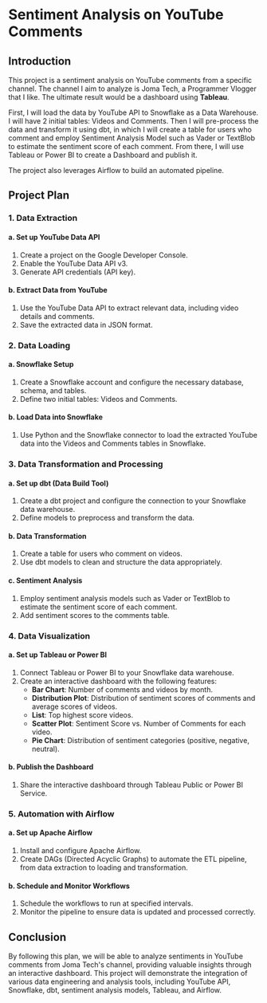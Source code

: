 # Sentiment Analysis on YouTube Comments

## Introduction
This project is a sentiment analysis on YouTube comments from a specific channel. The channel I aim to analyze is Joma Tech, a Programmer Vlogger that I like. The ultimate result would be a dashboard using **Tableau**.

First, I will load the data by YouTube API to Snowflake as a Data Warehouse. I will have 2 initial tables: Videos and Comments. Then I will pre-process the data and transform it using dbt, in which I will create a table for users who comment and employ Sentiment Analysis Model such as Vader or TextBlob to estimate the sentiment score of each comment. From there, I will use Tableau or Power BI to create a Dashboard and publish it.

The project also leverages Airflow to build an automated pipeline.

## Project Plan

### 1. Data Extraction

#### a. Set up YouTube Data API
1. Create a project on the Google Developer Console.
2. Enable the YouTube Data API v3.
3. Generate API credentials (API key).

#### b. Extract Data from YouTube
1. Use the YouTube Data API to extract relevant data, including video details and comments.
2. Save the extracted data in JSON format.

### 2. Data Loading

#### a. Snowflake Setup
1. Create a Snowflake account and configure the necessary database, schema, and tables.
2. Define two initial tables: Videos and Comments.

#### b. Load Data into Snowflake
1. Use Python and the Snowflake connector to load the extracted YouTube data into the Videos and Comments tables in Snowflake.

### 3. Data Transformation and Processing

#### a. Set up dbt (Data Build Tool)
1. Create a dbt project and configure the connection to your Snowflake data warehouse.
2. Define models to preprocess and transform the data.

#### b. Data Transformation
1. Create a table for users who comment on videos.
2. Use dbt models to clean and structure the data appropriately.

#### c. Sentiment Analysis
1. Employ sentiment analysis models such as Vader or TextBlob to estimate the sentiment score of each comment.
2. Add sentiment scores to the comments table.

### 4. Data Visualization

#### a. Set up Tableau or Power BI
1. Connect Tableau or Power BI to your Snowflake data warehouse.
2. Create an interactive dashboard with the following features:
   - **Bar Chart**: Number of comments and videos by month.
   - **Distribution Plot**: Distribution of sentiment scores of comments and average scores of videos.
   - **List**: Top highest score videos.
   - **Scatter Plot**: Sentiment Score vs. Number of Comments for each video.
   - **Pie Chart**: Distribution of sentiment categories (positive, negative, neutral).

#### b. Publish the Dashboard
1. Share the interactive dashboard through Tableau Public or Power BI Service.

### 5. Automation with Airflow

#### a. Set up Apache Airflow
1. Install and configure Apache Airflow.
2. Create DAGs (Directed Acyclic Graphs) to automate the ETL pipeline, from data extraction to loading and transformation.

#### b. Schedule and Monitor Workflows
1. Schedule the workflows to run at specified intervals.
2. Monitor the pipeline to ensure data is updated and processed correctly.

## Conclusion
By following this plan, we will be able to analyze sentiments in YouTube comments from Joma Tech's channel, providing valuable insights through an interactive dashboard. This project will demonstrate the integration of various data engineering and analysis tools, including YouTube API, Snowflake, dbt, sentiment analysis models, Tableau, and Airflow.
